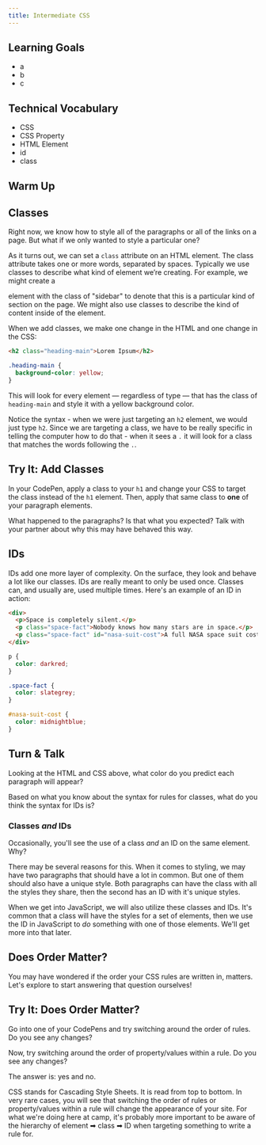 ```yaml
---
title: Intermediate CSS
---
```


## Learning Goals

* a
* b
* c

## Technical Vocabulary

* CSS
* CSS Property
* HTML Element
* id
* class

## Warm Up


## Classes

Right now, we know how to style all of the paragraphs or all of the links on a page. But what if we only wanted to style a particular one?

As it turns out, we can set a `class` attribute on an HTML element. The class attribute takes one or more words, separated by spaces. Typically we use classes to describe what kind of element we’re creating. For example, we might create a <p> element with the class of "sidebar" to denote that this is a particular kind of section on the page. We might also use classes to describe the kind of content inside of the element.

When we add classes, we make one change in the HTML and one change in the CSS:

```html
<h2 class="heading-main">Lorem Ipsum</h2>
```

```css
.heading-main {
  background-color: yellow;
}
```

This will look for every element — regardless of type — that has the class of `heading-main` and style it with a yellow background color.

Notice the syntax - when we were just targeting an `h2` element, we would just type `h2`. Since we are targeting a class, we have to be really specific in telling the computer how to do that - when it sees a `.` it will look for a class that matches the words following the `.`.

<div class="try-it">
  <h2>Try It: Add Classes</h2>
  <p>In your CodePen, apply a class to your <code class="try-it-code">h1</code> and change your CSS to target the class instead of the <code class="try-it-code">h1</code> element. Then, apply that same class to <strong>one</strong> of your paragraph elements.</p>
  <p>What happened to the paragraphs? Is that what you expected? Talk with your partner about why this may have behaved this way.</p>
</div>

## IDs

IDs add one more layer of complexity. On the surface, they look and behave a lot like our classes. IDs are really meant to only be used once. Classes can, and usually are, used multiple times. Here's an example of an ID in action:

```html
<div>
  <p>Space is completely silent.</p>
  <p class="space-fact">Nobody knows how many stars are in space.</p>
  <p class="space-fact" id="nasa-suit-cost">A full NASA space suit costs $12,000,000.</p>
</div>
```

```css
p {
  color: darkred;
}

.space-fact {
  color: slategrey;
}

#nasa-suit-cost {
  color: midnightblue;
}
```

<div class="try-it">
  <h2>Turn & Talk</h2>
  <p>Looking at the HTML and CSS above, what color do you predict each paragraph will appear?</p>
  <p>Based on what you know about the syntax for rules for classes, what do you think the syntax for IDs is?</p>
</div>

### Classes _and_ IDs

Occasionally, you'll see the use of a class _and_ an ID on the same element. Why?

There may be several reasons for this. When it comes to styling, we may have two paragraphs that should have a lot in common. But one of them should also have a unique style. Both paragraphs can have the class with all the styles they share, then the second has an ID with it's unique styles.

When we get into JavaScript, we will also utilize these classes and IDs. It's common that a class will have the styles for a set of elements, then we use the ID in JavaScript to _do_ something with one of those elements. We'll get more into that later.

## Does Order Matter?

You may have wondered if the order your CSS rules are written in, matters. Let's explore to start answering that question ourselves!

<div class="try-it">
  <h2>Try It: Does Order Matter?</h2>
  <p>Go into one of your CodePens and try switching around the order of rules. Do you see any changes?</p>
  <p>Now, try switching around the order of property/values within a rule. Do you see any changes?</p>
</div>

The answer is: yes and no.

CSS stands for Cascading Style Sheets. It is read from top to bottom. In very rare cases, you will see that switching the order of rules or property/values within a rule will change the appearance of your site. For what we're doing here at camp, it's probably more important to be aware of the hierarchy of element ➡ class ➡ ID when targeting something to write a rule for.
